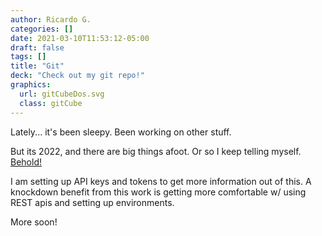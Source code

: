 ```yaml
---
author: Ricardo G.
categories: []
date: 2021-03-10T11:53:12-05:00
draft: false
tags: []
title: "Git"
deck: "Check out my git repo!"
graphics: 
  url: gitCubeDos.svg
  class: gitCube
---
```

Lately... it's been sleepy. Been working on other stuff.

But its 2022, and there are big things afoot. Or so I keep telling myself. [Behold!](https://github.com/ricardoom)

I am setting up API keys and tokens to get more information out of this. A knockdown benefit from this work is getting more comfortable w/ using REST apis and setting up environments.

More soon!